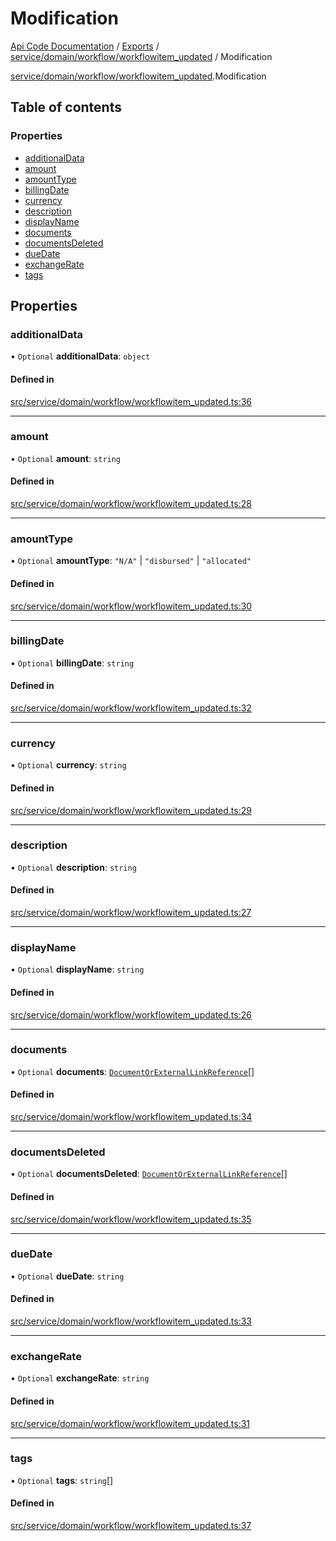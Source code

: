 # Modification
 
[Api Code Documentation](../README.md) / [Exports](../modules.md) / [service/domain/workflow/workflowitem\_updated](../modules/service_domain_workflow_workflowitem_updated.md) / Modification

[service/domain/workflow/workflowitem\_updated](../modules/service_domain_workflow_workflowitem_updated.md).Modification

## Table of contents

### Properties

- [additionalData](service_domain_workflow_workflowitem_updated.Modification.md#additionaldata)
- [amount](service_domain_workflow_workflowitem_updated.Modification.md#amount)
- [amountType](service_domain_workflow_workflowitem_updated.Modification.md#amounttype)
- [billingDate](service_domain_workflow_workflowitem_updated.Modification.md#billingdate)
- [currency](service_domain_workflow_workflowitem_updated.Modification.md#currency)
- [description](service_domain_workflow_workflowitem_updated.Modification.md#description)
- [displayName](service_domain_workflow_workflowitem_updated.Modification.md#displayname)
- [documents](service_domain_workflow_workflowitem_updated.Modification.md#documents)
- [documentsDeleted](service_domain_workflow_workflowitem_updated.Modification.md#documentsdeleted)
- [dueDate](service_domain_workflow_workflowitem_updated.Modification.md#duedate)
- [exchangeRate](service_domain_workflow_workflowitem_updated.Modification.md#exchangerate)
- [tags](service_domain_workflow_workflowitem_updated.Modification.md#tags)

## Properties

### additionalData

• `Optional` **additionalData**: `object`

#### Defined in

[src/service/domain/workflow/workflowitem_updated.ts:36](https://github.com/openkfw/TruBudget/blob/90402cb/api/src/service/domain/workflow/workflowitem_updated.ts#L36)

___

### amount

• `Optional` **amount**: `string`

#### Defined in

[src/service/domain/workflow/workflowitem_updated.ts:28](https://github.com/openkfw/TruBudget/blob/90402cb/api/src/service/domain/workflow/workflowitem_updated.ts#L28)

___

### amountType

• `Optional` **amountType**: ``"N/A"`` \| ``"disbursed"`` \| ``"allocated"``

#### Defined in

[src/service/domain/workflow/workflowitem_updated.ts:30](https://github.com/openkfw/TruBudget/blob/90402cb/api/src/service/domain/workflow/workflowitem_updated.ts#L30)

___

### billingDate

• `Optional` **billingDate**: `string`

#### Defined in

[src/service/domain/workflow/workflowitem_updated.ts:32](https://github.com/openkfw/TruBudget/blob/90402cb/api/src/service/domain/workflow/workflowitem_updated.ts#L32)

___

### currency

• `Optional` **currency**: `string`

#### Defined in

[src/service/domain/workflow/workflowitem_updated.ts:29](https://github.com/openkfw/TruBudget/blob/90402cb/api/src/service/domain/workflow/workflowitem_updated.ts#L29)

___

### description

• `Optional` **description**: `string`

#### Defined in

[src/service/domain/workflow/workflowitem_updated.ts:27](https://github.com/openkfw/TruBudget/blob/90402cb/api/src/service/domain/workflow/workflowitem_updated.ts#L27)

___

### displayName

• `Optional` **displayName**: `string`

#### Defined in

[src/service/domain/workflow/workflowitem_updated.ts:26](https://github.com/openkfw/TruBudget/blob/90402cb/api/src/service/domain/workflow/workflowitem_updated.ts#L26)

___

### documents

• `Optional` **documents**: [`DocumentOrExternalLinkReference`](../modules/service_domain_document_document.md#documentorexternallinkreference)[]

#### Defined in

[src/service/domain/workflow/workflowitem_updated.ts:34](https://github.com/openkfw/TruBudget/blob/90402cb/api/src/service/domain/workflow/workflowitem_updated.ts#L34)

___

### documentsDeleted

• `Optional` **documentsDeleted**: [`DocumentOrExternalLinkReference`](../modules/service_domain_document_document.md#documentorexternallinkreference)[]

#### Defined in

[src/service/domain/workflow/workflowitem_updated.ts:35](https://github.com/openkfw/TruBudget/blob/90402cb/api/src/service/domain/workflow/workflowitem_updated.ts#L35)

___

### dueDate

• `Optional` **dueDate**: `string`

#### Defined in

[src/service/domain/workflow/workflowitem_updated.ts:33](https://github.com/openkfw/TruBudget/blob/90402cb/api/src/service/domain/workflow/workflowitem_updated.ts#L33)

___

### exchangeRate

• `Optional` **exchangeRate**: `string`

#### Defined in

[src/service/domain/workflow/workflowitem_updated.ts:31](https://github.com/openkfw/TruBudget/blob/90402cb/api/src/service/domain/workflow/workflowitem_updated.ts#L31)

___

### tags

• `Optional` **tags**: `string`[]

#### Defined in

[src/service/domain/workflow/workflowitem_updated.ts:37](https://github.com/openkfw/TruBudget/blob/90402cb/api/src/service/domain/workflow/workflowitem_updated.ts#L37)
